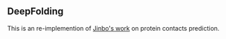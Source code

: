 ## DeepFolding
This is an re-implemention of [Jinbo's work](https://journals.plos.org/ploscompbiol/article?id=10.1371/journal.pcbi.1005324) on protein contacts prediction. 
